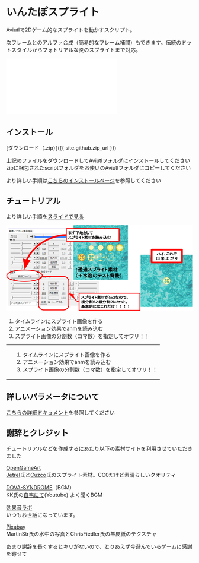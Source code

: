 # いんたぽスプライト

Aviutlで2Dゲーム的なスプライトを動かすスクリプト。

次フレームとのアルファ合成（簡易的なフレーム補間）もできます。伝統のドットスタイルからフォトリアルな炎のスプライトまで対応。

<div class="tube1280x720"><iframe src="{{ site.github.youtube_demo_url }}" frameborder="0" allow="accelerometer; autoplay; encrypted-media; gyroscope; picture-in-picture" allowfullscreen></iframe></div>

## インストール

[ダウンロード（.zip）]({{ site.github.zip_url }})

上記のファイルをダウンロードしてAviutlフォルダにインストールしてください  
zipに梱包されたscriptフォルダをお使いのAviutlフォルダにコピーしてください

より詳しい手順は[こちらのインストールページ](./install)を参照してください

## チュートリアル

より詳しい手順を<a href="./tutorial">スライドで見る</a>

<a href="./tutorial"><img src="img/one_tuto.jpg" /></a>  

1. タイムラインにスプライト画像を作る  
1. アニメーション効果でanmを読み込む  
1. スプライト画像の分割数（コマ数）を指定してオワリ！！  

<table>
  <tbody>
    <tr>
      <td></td>
      <td><ol><li>タイムラインにスプライト画像を作る</li><li>アニメーション効果でanmを読み込む</li><li>スプライト画像の分割数（コマ数）を指定してオワリ！！</li></ol></td>
    </tr>
  </tbody>
</table>

## 詳しいパラメータについて
[こちらの詳細ドキュメント](./details)を参照してください

## 謝辞とクレジット
チュートリアルなどを作成するにあたり以下の素材サイトを利用させていただきました

[OpenGameArt](https://opengameart.org/)  
[Jetrel](https://opengameart.org/content/explosion-animations)氏と[Cuzco](https://opengameart.org/content/explosion)氏のスプライト素材。CC0だけど素晴らしいクオリティ

[DOVA-SYNDROME](https://dova-s.jp/)（BGM）  
KK氏の[自宅にて](https://youtu.be/JGzLOY7M0yE)(Youtube) よく聞くBGM

[効果音ラボ](https://soundeffect-lab.info/)  
いつもお世話になっています。

[Pixabay](https://pixabay.com/)  
MartinStr氏の水中の写真とChrisFiedler氏の羊皮紙のテクスチャ

あまり謝辞を長くするとキリがないので、とりあえず今遊んでいるゲームに感謝を寄せて
